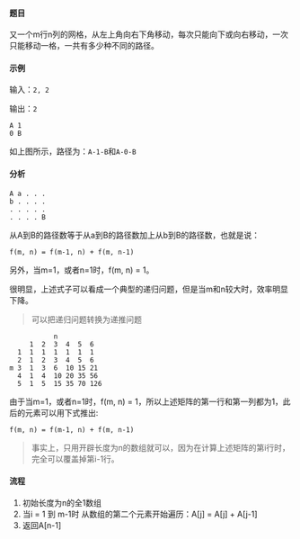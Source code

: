 #### 题目

又一个m行n列的网格，从左上角向右下角移动，每次只能向下或向右移动，一次只能移动一格，一共有多少种不同的路径。

#### 示例

输入：`2, 2`

输出：`2`

    A 1
    0 B

如上图所示，路径为：`A-1-B`和`A-0-B`

#### 分析

    A a . . . 
    b . . . .
    . . . . .
    . . . . B

从A到B的路径数等于从a到B的路径数加上从b到B的路径数，也就是说：

    f(m, n) = f(m-1, n) + f(m, n-1)

另外，当m=1，或者n=1时，f(m, n) = 1。

很明显，上述式子可以看成一个典型的递归问题，但是当m和n较大时，效率明显下降。

> 可以把递归问题转换为递推问题

               n
         1  2  3  4  5  6
      1  1  1  1  1  1  1
      2  1  2  3  4  5  6
    m 3  1  3  6  10 15 21
      4  1  4  10 20 35 56
      5  1  5  15 35 70 126

由于当m=1，或者n=1时，f(m, n) = 1，所以上述矩阵的第一行和第一列都为1，此后的元素可以用下式推出:

    f(m, n) = f(m-1, n) + f(m, n-1)

> 事实上，只用开辟长度为n的数组就可以，因为在计算上述矩阵的第i行时，完全可以覆盖掉第i-1行。

#### 流程

1. 初始长度为n的全1数组
2. 当i = 1 到 m-1时
    从数组的第二个元素开始遍历：A[j] = A[j] + A[j-1]
3. 返回A[n-1]
